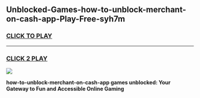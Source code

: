 
## Unblocked-Games-how-to-unblock-merchant-on-cash-app-Play-Free-syh7m
<h3>
<a href="https://premium76.site?title=how-to-unblock-merchant-on-cash-app&ref=23A">CLICK TO PLAY</a></h3>
<hr>

<h3>
<a href="https://premium76.site?title=how-to-unblock-merchant-on-cash-app&ref=23A">CLICK 2 PLAY</a>
  
</h3>

<a href="https://premium76.site?title=how-to-unblock-merchant-on-cash-app&ref=23A"><img src="https://clearcache.store/games.png"></a>


**how-to-unblock-merchant-on-cash-app games unblocked: Your Gateway to Fun and Accessible Online Gaming**
